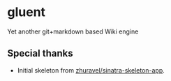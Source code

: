 # gluent

Yet another git+markdown based Wiki engine


## Special thanks

- Initial skeleton from [zhuravel/sinatra-skeleton-app](https://github.com/zhuravel/sinatra-skeleton-app).
